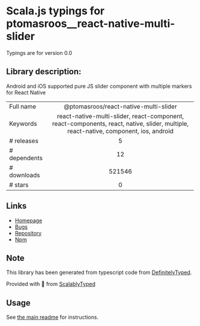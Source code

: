 
# Scala.js typings for ptomasroos__react-native-multi-slider

Typings are for version 0.0

## Library description:
Android and iOS supported pure JS slider component with multiple markers for React Native

|                    |                 |
| ------------------ | :-------------: |
| Full name          | @ptomasroos/react-native-multi-slider |
| Keywords           | react-native-multi-slider, react-component, react-components, react, native, slider, multiple, react-native, component, ios, android |
| # releases         | 5 |
| # dependents       | 12 |
| # downloads        | 521546 |
| # stars            | 0 |

## Links
- [Homepage](https://github.com/ptomasroos/react-native-multi-slider#readme)
- [Bugs](https://github.com/ptomasroos/react-native-multi-slider/issues)
- [Repository](https://github.com/ptomasroos/react-native-multi-slider)
- [Npm](https://www.npmjs.com/package/%40ptomasroos%2Freact-native-multi-slider)
    


## Note
This library has been generated from typescript code from [DefinitelyTyped](https://definitelytyped.org).

Provided with :purple_heart: from [ScalablyTyped](https://github.com/oyvindberg/ScalablyTyped)

## Usage
See [the main readme](../../readme.md) for instructions.


